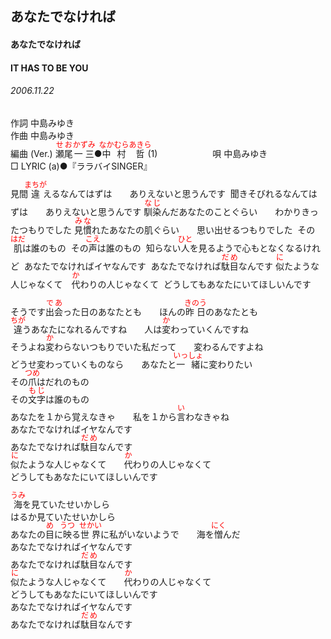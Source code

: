 <style type="text/css">
	ruby{
	    ruby-position: over;
	}
	ruby > rt{font-size: 12px;color:red;}
	p{font:16px;font-size: '楷体'}
</style>
## あなたでなければ
#### あなたでなければ
#### IT HAS TO BE YOU
###### 2006.11.22


作詞     中島みゆき　　　　　   
作曲      中島みゆき  　　　   
編曲 (Ver.) <ruby><rb>瀬尾</rb><rp>(</rp><rt>せお</rt><rp>)</rp></ruby><ruby><rb>一三</rb><rp>(</rp><rt>かずみ</rt><rp>)</rp></ruby>●<ruby><rb>中村</rb><rp>(</rp><rt>なかむら</rt><rp>)</rp></ruby><ruby><rb>哲</rb><rp>(</rp><rt>あきら</rt><rp>)</rp></ruby>(1)　　　　　　
唄     中島みゆき      
□ LYRIC (a)●『ララバイSINGER』   
   
<ruby><rb>見間<ruby><rb>違</rb><rp>(</rp><rt>まちが</rt><rp>)</rp></ruby>えるなんてはずは　　ありえないと思うんです   
聞きそびれるなんてはずは　　ありえないと思うんです   
<ruby><rb>馴染</rb><rp>(</rp><rt>なじ</rt><rp>)</rp></ruby>んだあなたのことぐらい　　わかりきったつもりでした   
<ruby><rb>見慣</rb><rp>(</rp><rt>みな</rt><rp>)</rp></ruby>れたあなたの肌ぐらい　　思い出せるつもりでした   
その<ruby><rb>肌</rb><rp>(</rp><rt>はだ</rt><rp>)</rp></ruby>は誰のもの   
その<ruby><rb>声</rb><rp>(</rp><rt>こえ</rt><rp>)</rp></ruby>は誰のもの   
知らない<ruby><rb>人</rb><rp>(</rp><rt>ひと</rt><rp>)</rp></ruby>を見るようで心もとなくなるけれど   
あなたでなければイヤなんです   
あなたでなければ<ruby><rb>駄目</rb><rp>(</rp><rt>だめ</rt><rp>)</rp></ruby>なんです   
<ruby><rb>似</rb><rp>(</rp><rt>に</rt><rp>)</rp></ruby>たような人じゃなくて　<ruby><rb>代</rb><rp>(</rp><rt>か</rt><rp>)</rp></ruby>わりの人じゃなくて   
どうしてもあなたにいてほしいんです   
   
そうです<ruby><rb>出会</rb><rp>(</rp><rt>であ</rt><rp>)</rp></ruby>った日のあなたとも　　ほんの<ruby><rb>昨日</rb><rp>(</rp><rt>きのう</rt><rp>)</rp></ruby>のあなたとも   
<ruby><rb>違</rb><rp>(</rp><rt>ちが</rt><rp>)</rp></ruby>うあなたになれるんですね　　人は<ruby><rb>変</rb><rp>(</rp><rt>か</rt><rp>)</rp></ruby>わっていくんですね   
そうよね<ruby><rb>変</rb><rp>(</rp><rt>か</rt><rp>)</rp></ruby>わらないつもりでいた私だって　　変わるんですよね   
どうせ変わっていくものなら　　あなたと<ruby><rb>一緒</rb><rp>(</rp><rt>いっしょ</rt><rp>)</rp></ruby>に変わりたい   
その<ruby><rb>爪</rb><rp>(</rp><rt>つめ</rt><rp>)</rp></ruby>はだれのもの   
その<ruby><rb>文字</rb><rp>(</rp><rt>もじ</rt><rp>)</rp></ruby>は誰のもの   
あなたを１から覚えなきゃ　　私を１から<ruby><rb>言</rb><rp>(</rp><rt>い</rt><rp>)</rp></ruby>わなきゃね   
あなたでなければイヤなんです   
あなたでなければ<ruby><rb>駄目</rb><rp>(</rp><rt>だめ</rt><rp>)</rp></ruby>なんです   
<ruby><rb>似</rb><rp>(</rp><rt>に</rt><rp>)</rp></ruby>たような人じゃなくて　　<ruby><rb>代</rb><rp>(</rp><rt>か</rt><rp>)</rp></ruby>わりの人じゃなくて   
どうしてもあなたにいてほしいんです   
   
<ruby><rb>海</rb><rp>(</rp><rt>うみ</rt><rp>)</rp></ruby>を見ていたせいかしら   
はるか見ていたせいかしら   
あなたの<ruby><rb>目</rb><rp>(</rp><rt>め</rt><rp>)</rp></ruby>に<ruby><rb>映</rb><rp>(</rp><rt>うつ</rt><rp>)</rp></ruby>る<ruby><rb>世界</rb><rp>(</rp><rt>せかい</rt><rp>)</rp></ruby>に私がいないようで　　海を<ruby><rb>憎</rb><rp>(</rp><rt>にく</rt><rp>)</rp></ruby>んだ   
あなたでなければイヤなんです   
あなたでなければ<ruby><rb>駄目</rb><rp>(</rp><rt>だめ</rt><rp>)</rp></ruby>なんです   
<ruby><rb>似</rb><rp>(</rp><rt>に</rt><rp>)</rp></ruby>たような人じゃなくて　　<ruby><rb>代</rb><rp>(</rp><rt>か</rt><rp>)</rp></ruby>わりの人じゃなくて   
どうしてもあなたにいてほしいんです   
あなたでなければイヤなんです   
あなたでなければ<ruby><rb>駄目</rb><rp>(</rp><rt>だめ</rt><rp>)</rp></ruby>なんです   